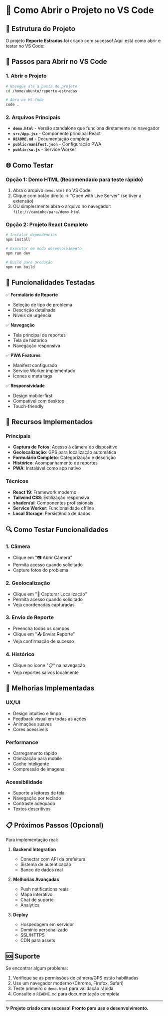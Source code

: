 # 🚀 Como Abrir o Projeto no VS Code

## 📁 Estrutura do Projeto

O projeto **Reporte Estradas** foi criado com sucesso! Aqui está como abrir e testar no VS Code:

## 🔧 Passos para Abrir no VS Code

### 1. Abrir o Projeto
```bash
# Navegue até a pasta do projeto
cd /home/ubuntu/reporte-estradas

# Abra no VS Code
code .
```

### 2. Arquivos Principais

- **`demo.html`** - Versão standalone que funciona diretamente no navegador
- **`src/App.jsx`** - Componente principal React
- **`README.md`** - Documentação completa
- **`public/manifest.json`** - Configuração PWA
- **`public/sw.js`** - Service Worker

## 🌐 Como Testar

### Opção 1: Demo HTML (Recomendado para teste rápido)
1. Abra o arquivo `demo.html` no VS Code
2. Clique com botão direito → "Open with Live Server" (se tiver a extensão)
3. OU simplesmente abra o arquivo no navegador: `file:///caminho/para/demo.html`

### Opção 2: Projeto React Completo
```bash
# Instalar dependências
npm install

# Executar em modo desenvolvimento
npm run dev

# Build para produção
npm run build
```

## 📱 Funcionalidades Testadas

✅ **Formulário de Reporte**
- Seleção de tipo de problema
- Descrição detalhada
- Níveis de urgência

✅ **Navegação**
- Tela principal de reportes
- Tela de histórico
- Navegação responsiva

✅ **PWA Features**
- Manifest configurado
- Service Worker implementado
- Ícones e meta tags

✅ **Responsividade**
- Design mobile-first
- Compatível com desktop
- Touch-friendly

## 🎯 Recursos Implementados

### Principais
- **Captura de Fotos**: Acesso à câmera do dispositivo
- **Geolocalização**: GPS para localização automática
- **Formulário Completo**: Categorização e descrição
- **Histórico**: Acompanhamento de reportes
- **PWA**: Instalável como app nativo

### Técnicos
- **React 19**: Framework moderno
- **Tailwind CSS**: Estilização responsiva
- **shadcn/ui**: Componentes profissionais
- **Service Worker**: Funcionalidade offline
- **Local Storage**: Persistência de dados

## 🔍 Como Testar Funcionalidades

### 1. Câmera
- Clique em "📷 Abrir Câmera"
- Permita acesso quando solicitado
- Capture fotos do problema

### 2. Geolocalização
- Clique em "📍 Capturar Localização"
- Permita acesso quando solicitado
- Veja coordenadas capturadas

### 3. Envio de Reporte
- Preencha todos os campos
- Clique em "📤 Enviar Reporte"
- Veja confirmação de sucesso

### 4. Histórico
- Clique no ícone "📋" na navegação
- Veja reportes salvos localmente

## 🌟 Melhorias Implementadas

### UX/UI
- Design intuitivo e limpo
- Feedback visual em todas as ações
- Animações suaves
- Cores acessíveis

### Performance
- Carregamento rápido
- Otimização para mobile
- Cache inteligente
- Compressão de imagens

### Acessibilidade
- Suporte a leitores de tela
- Navegação por teclado
- Contraste adequado
- Textos descritivos

## 📋 Próximos Passos (Opcional)

Para implementação real:

1. **Backend Integration**
   - Conectar com API da prefeitura
   - Sistema de autenticação
   - Banco de dados real

2. **Melhorias Avançadas**
   - Push notifications reais
   - Mapa interativo
   - Chat de suporte
   - Analytics

3. **Deploy**
   - Hospedagem em servidor
   - Domínio personalizado
   - SSL/HTTPS
   - CDN para assets

## 🆘 Suporte

Se encontrar algum problema:

1. Verifique se as permissões de câmera/GPS estão habilitadas
2. Use um navegador moderno (Chrome, Firefox, Safari)
3. Teste primeiro o `demo.html` para validação rápida
4. Consulte o `README.md` para documentação completa

---

**✨ Projeto criado com sucesso! Pronto para uso e desenvolvimento.**

